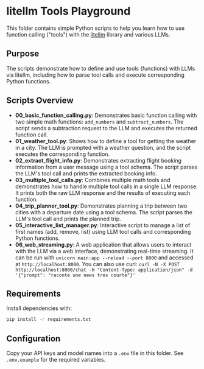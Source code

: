 # litellm Tools Playground

This folder contains simple Python scripts to help you learn how to use function calling ("tools") with the [litellm](https://github.com/BerriAI/litellm) library and various LLMs.

## Purpose

The scripts demonstrate how to define and use tools (functions) with LLMs via litellm, including how to parse tool calls and execute corresponding Python functions.

## Scripts Overview

- **00_basic_function_calling.py**: Demonstrates basic function calling with two simple math functions: `add_numbers` and `subtract_numbers`. The script sends a subtraction request to the LLM and executes the returned function call.
- **01_weather_tool.py**: Shows how to define a tool for getting the weather in a city. The LLM is prompted with a weather question, and the script executes the corresponding function.
- **02_extract_flight_info.py**: Demonstrates extracting flight booking information from a user message using a tool schema. The script parses the LLM's tool call and prints the extracted booking info.
- **03_multiple_tool_calls.py**: Combines multiple math tools and demonstrates how to handle multiple tool calls in a single LLM response. It prints both the raw LLM response and the results of executing each function.
- **04_trip_planner_tool.py**: Demonstrates planning a trip between two cities with a departure date using a tool schema. The script parses the LLM's tool call and prints the planned trip.
- **05_interactive_list_manager.py**: Interactive script to manage a list of first names (add, remove, list) using LLM tool calls and corresponding Python functions.
- **06_web_streaming.py**: A web application that allows users to interact with the LLM via a web interface, demonstrating real-time streaming. It can be run with `uvicorn main:app --reload --port 8000` and accessed at `http://localhost:8000`. You can also use curl: `curl -N -X POST http://localhost:8000/chat -H "Content-Type: application/json" -d '{"prompt": "raconte une news tres courte"}'`

## Requirements

Install dependencies with:

```sh
pip install -r requirements.txt
```

## Configuration

Copy your API keys and model names into a `.env` file in this folder. See `.env.example` for the required variables.
